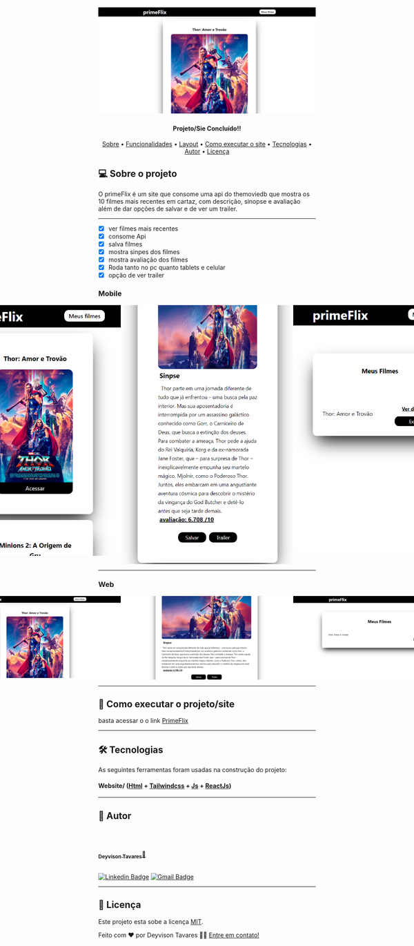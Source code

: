 <h1 align="center">
    <img alt= "PrimeFlix" src="./src/assets/LOGO.png" />
</h1>

<h4 align="center"> 
     Projeto/Sie   Concluído!! 	
</h4>

<p align="center">
 <a href="#-sobre-o-projeto">Sobre</a> •
 <a href="#-funcionalidades">Funcionalidades</a> •
 <a href="#-layout">Layout</a> • 
 <a href="#-como-executar-o-projeto">Como executar o site</a> • 
 <a href="#-tecnologias">Tecnologias</a> • 
 <a href="#-autor">Autor</a> • 
 <a href="#user-content--licença">Licença</a>
</p>

## 💻 Sobre o projeto

O primeFlix é um site que consome uma api do themoviedb
que mostra os 10 filmes mais recentes em
cartaz, com descrição, sinopse e avaliação
além de dar opções de salvar e de ver um
trailer.

---

- [x] ver filmes mais recentes
- [x] consome Api
- [x] salva filmes 
- [x] mostra sinpes dos filmes
- [x] mostra avaliação dos filmes
- [x] Roda tanto no pc quanto tablets e celular
- [x] opção de ver trailer

### Mobile

<p align="center" style="display: flex; align-items: flex-start; justify-content: center;">
  <img alt="PrimeFlix" title="#primeFlix" src="./src/assets/MOBI 1.png" width="400px">

  <img alt="PrimeFlix" title="#primeFlix" src="./src/assets/MOBI 2.png" width="400px">

  <img alt="PrimeFlix" title="#primeFlix" src="./src/assets/MOBI 3.png" width="400px">
</p>

---

### Web

<p align="center" style="display: flex; align-items: flex-start; justify-content: center;">
  <img alt="PrimeFlix" title="#primeFlix" src="./src/assets/WEB 1.png" width="400px">

  <img alt="PrimeFlix" title="#primeFlix" src="./src/assets/WEB 2.png" width="400px">

  <img alt="PrimeFlix" title="#primeFlix" src="./src/assets/WEB 3.png" width="400px">
</p>

---

## 🚀 Como executar o projeto/site

basta acessar o o link
[PrimeFlix](https://prime-swart.vercel.app//)

---

## 🛠 Tecnologias

As seguintes ferramentas foram usadas na construção do projeto:

#### **Website**/ ([Html](https://devdocs.io/html//) + [Tailwindcss](https://tailwindcss.com/) + [Js](https://devdocs.Javascript/) + [ReactJs](https://pt-br.reactjs.org/docs/cdn-links.html))

---

## 🦸 Autor

<br/>
<a href="https://github.com/DeyvisonTav">
 <img style="border-radius: 100%;" src="https://avatars.githubusercontent.com/u/101512004?v=4" width="100px;" alt=""/>
 <br />
 <br/>
 <sub><b>Deyvison Tavares</b></sub>🚀</a>
 <br />
 <br />

[![Linkedin Badge](https://img.shields.io/badge/-Deyvison-blue?style=flat-square&logo=Linkedin&logoColor=white&link=https://www.linkedin.com/in/deyvison-tavares/)](https://www.linkedin.com/in/deyvison-tavares/)
[![Gmail Badge](https://img.shields.io/badge/-deyvisontav@gmail.com-c14438?style=flat-square&logo=Gmail&logoColor=white&link=mailto:deyvisontav.com)](mailto:deyvisontav@gmail.com)

---

## 📝 Licença

Este projeto esta sobe a licença [MIT](./LICENSE).

Feito com ❤️ por Deyvison Tavares 👋🏽 [Entre em contato!](https://www.linkedin.com/in/deyvison-tavares/)
